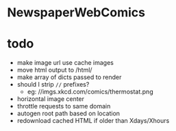 # NewspaperWebComics

# todo

- make image url use cache images
- move html output to /html/
- make array of dicts passed to render
- should I strip `//` prefixes?
    - eg: //imgs.xkcd.com/comics/thermostat.png
- horizontal image center
- throttle requests to same domain
- autogen root path based on location
- redownload cached HTML if older than Xdays/Xhours